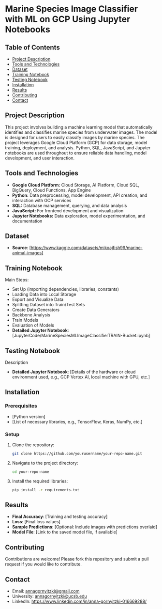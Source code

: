 # Marine Species Image Classifier with ML on GCP Using Jupyter Notebooks

## Table of Contents

- [Project Description](#project-description)
- [Tools and Technologies](#tools-and-technologies)
- [Dataset](#dataset)
- [Training Notebook](#training-notebook)
- [Testing Notebook](#testing-notebook)
- [Installation](#installation)
- [Results](#results)
- [Contributing](#contributing)
- [Contact](#contact)

## Project Description
This project involves building a machine learning model that automatically identifies and classifies marine species from underwater images. The model is designed for users to easily classify images by marine species. The project leverages Google Cloud Platform (GCP) for data storage, model training, deployment, and analysis. Python, SQL, JavaScript, and Jupyter notebooks are used throughout to ensure reliable data handling, model development, and user interaction.

## Tools and Technologies
- **Google Cloud Platform:**
  Cloud Storage, AI Platform, Cloud SQL, BigQuery, Cloud Functions, App Engine
- **Python:**
  Data preprocessing, model development, API creation, and interaction with GCP services
- **SQL:**
  Database management, querying, and data analysis
- **JavaScript:**
  For frontend development and visualization
- **Jupyter Notebooks:**
  Data exploration, model experimentation, and documentation
  
## Dataset
- **Source**: [https://www.kaggle.com/datasets/mikoajfish99/marine-animal-images]
  
## Training Notebook
Main Steps:
- Set Up (importing dependencies, libraries, constants)
- Loading Data into Local Storage
- Export and Visualize Data
- Splitting Dataset into Train/Test Sets
- Create Data Generators
- Backbone Analysis
- Train Models
- Evaluation of Models
- **Detailed Jupyter Notebook**: [JupyterCode/MarineSpeciesMLImageClassifierTRAIN-Bucket.ipynb]

## Testing Notebook
Description
- **Detailed Jupyter Notebook**: [Details of the hardware or cloud environment used, e.g., GCP Vertex AI, local machine with GPU, etc.]

## Installation
### Prerequisites
- [Python version]
- [List of necessary libraries, e.g., TensorFlow, Keras, NumPy, etc.]

### Setup
1. Clone the repository:
    ```bash
    git clone https://github.com/yourusername/your-repo-name.git
    ```
2. Navigate to the project directory:
    ```bash
    cd your-repo-name
    ```
3. Install the required libraries:
    ```bash
    pip install -r requirements.txt
    ```

## Results
- **Final Accuracy**: [Training and testing accuracy]
- **Loss**: [Final loss values]
- **Sample Predictions**: [Optional: Include images with predictions overlaid]
- **Model File**: [Link to the saved model file, if available]

## Contributing
Contributions are welcome! Please fork this repository and submit a pull request if you would like to contribute.

## Contact
- Email: annagornyitzki@gmail.com
- University: annagornyitzki@ucsb.edu
- LinkedIn: https://www.linkedin.com/in/anna-gornyitzki-016669288/
